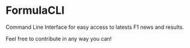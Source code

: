 # FormulaCLI
Command Line Interface for easy access to latests F1 news and results. 

Feel free to contribute in any way you can!

